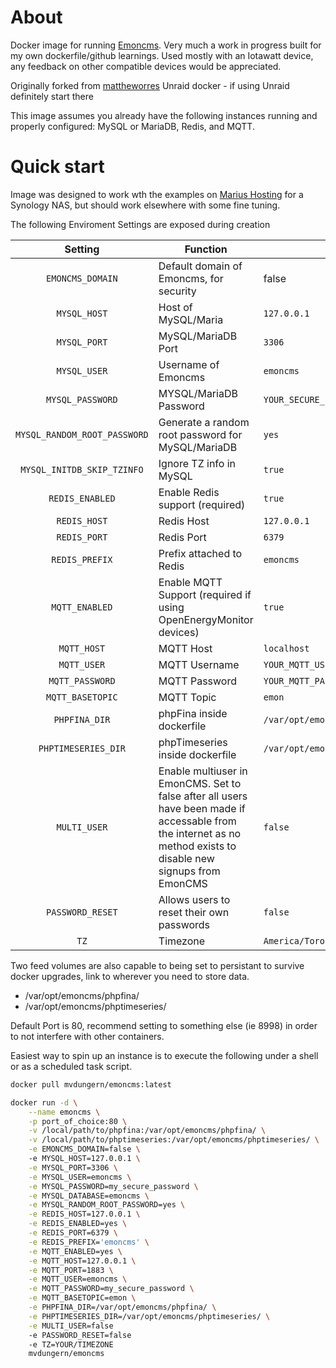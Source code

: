 # About

Docker image for running [Emoncms](https://github.com/emoncms/emoncms). Very much a work in progress built for my own dockerfile/github learnings. Used mostly with an Iotawatt device, any feedback on other compatible devices would be appreciated.

Originally forked from [mattheworres](https://github.com/mattheworres/emoncms-docker) Unraid docker - if using Unraid definitely start there

This image assumes you already have the following instances running and properly configured: MySQL or MariaDB, Redis, and MQTT.

# Quick start

Image was designed to work wth the examples on [Marius Hosting](https://mariushosting.com/docker/) for a Synology NAS, but should work elsewhere with some fine tuning.

The following Enviroment Settings are exposed during creation


| Setting | Function | Default |
| :----: | --- | --- |
|`EMONCMS_DOMAIN`| Default domain of Emoncms, for security |false|
|`MYSQL_HOST`| Host of MySQL/Maria | `127.0.0.1` |
|`MYSQL_PORT`| MySQL/MariaDB Port| `3306` |
|`MYSQL_USER`| Username of Emoncms | `emoncms` |
|`MYSQL_PASSWORD`| MYSQL/MariaDB Password | `YOUR_SECURE_PASSWORD` |
|`MYSQL_RANDOM_ROOT_PASSWORD`| Generate a random root password for MySQL/MariaDB | `yes` |
|`MYSQL_INITDB_SKIP_TZINFO`| Ignore TZ info in MySQL | `true` |
|`REDIS_ENABLED`| Enable Redis support (required) |`true`|
|`REDIS_HOST`| Redis Host | `127.0.0.1` |
|`REDIS_PORT`| Redis Port | `6379` |
|`REDIS_PREFIX`| Prefix attached to Redis |`emoncms`|
|`MQTT_ENABLED`| Enable MQTT Support (required if using OpenEnergyMonitor devices) |`true`|
|`MQTT_HOST`| MQTT Host |`localhost`|
|`MQTT_USER`| MQTT Username |`YOUR_MQTT_USER`|
|`MQTT_PASSWORD`| MQTT Password |`YOUR_MQTT_PASSWORD`|
|`MQTT_BASETOPIC`| MQTT Topic |`emon`|
|`PHPFINA_DIR`| phpFina inside dockerfile|`/var/opt/emoncms/phpfina/`|
|`PHPTIMESERIES_DIR`|phpTimeseries inside dockerfile|`/var/opt/emoncms/phptimeseries/`|
|`MULTI_USER`|Enable multiuser in EmonCMS. Set to false after all users have been made if accessable from the internet as no method exists to disable new signups from EmonCMS|`false`|
|`PASSWORD_RESET`|Allows users to reset their own passwords|`false`|
|`TZ`| Timezone | `America/Toronto` |

Two feed volumes are also capable to being set to persistant to survive docker upgrades, link to wherever you need to store data.

* /var/opt/emoncms/phpfina/
* /var/opt/emoncms/phptimeseries/

Default Port is 80, recommend setting to something else (ie 8998) in order to not interfere with other containers.

Easiest way to spin up an instance is to execute the following under a shell or as a scheduled task script.

```bash
docker pull mvdungern/emoncms:latest

docker run -d \
    --name emoncms \
    -p port_of_choice:80 \
    -v /local/path/to/phpfina:/var/opt/emoncms/phpfina/ \
    -v /local/path/to/phptimeseries:/var/opt/emoncms/phptimeseries/ \
    -e EMONCMS_DOMAIN=false \ 
    -e MYSQL_HOST=127.0.0.1 \
    -e MYSQL_PORT=3306 \
    -e MYSQL_USER=emoncms \
    -e MYSQL_PASSWORD=my_secure_password \
    -e MYSQL_DATABASE=emoncms \
    -e MYSQL_RANDOM_ROOT_PASSWORD=yes \
    -e REDIS_HOST=127.0.0.1 \
    -e REDIS_ENABLED=yes \
    -e REDIS_PORT=6379 \
    -e REDIS_PREFIX='emoncms' \
    -e MQTT_ENABLED=yes \
    -e MQTT_HOST=127.0.0.1 \
    -e MQTT_PORT=1883 \
    -e MQTT_USER=emoncms \
    -e MQTT_PASSWORD=my_secure_password \
    -e MQTT_BASETOPIC=emon \
    -e PHPFINA_DIR=/var/opt/emoncms/phpfina/ \
    -e PHPTIMESERIES_DIR=/var/opt/emoncms/phptimeseries/ \
    -e MULTI_USER=false
    -e PASSWORD_RESET=false
    -e TZ=YOUR/TIMEZONE
    mvdungern/emoncms
```